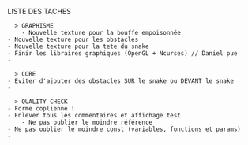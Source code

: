 LISTE DES TACHES

      > GRAPHISME
      	- Nouvelle texture pour la bouffe empoisonnée
	- Nouvelle texture pour les obstacles
	- Nouvelle texture pour la tete du snake
	- Finir les libraires graphiques (OpenGL + Ncurses) // Daniel pue
	- 

      > CORE
	- Eviter d'ajouter des obstacles SUR le snake ou DEVANT le snake
	- 

      > QUALITY CHECK
	- Forme coplienne !
	- Enlever tous les commentaires et affichage test
      	- Ne pas oublier le moindre référence
	- Ne pas oublier le moindre const (variables, fonctions et params)
	- 